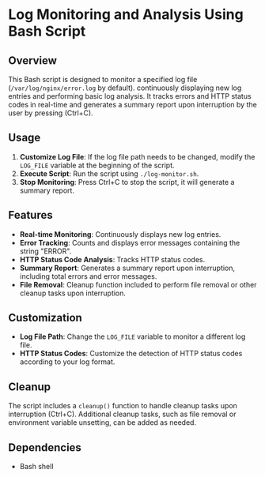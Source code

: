 # Log Monitoring and Analysis Using Bash Script

## Overview
This Bash script is designed to monitor a specified log file (`/var/log/nginx/error.log` by default).
continuously displaying new log entries and performing basic log analysis. It tracks errors and HTTP status codes in real-time and generates a summary report upon interruption by the user by pressing (Ctrl+C).

## Usage
1. **Customize Log File**: If the log file path needs to be changed, modify the `LOG_FILE` variable at the beginning of the script.
2. **Execute Script**: Run the script using `./log-monitor.sh`.
3. **Stop Monitoring**: Press Ctrl+C to stop the script, it will  generate a summary report.

## Features
- **Real-time Monitoring**: Continuously displays new log entries.
- **Error Tracking**: Counts and displays error messages containing the string "ERROR".
- **HTTP Status Code Analysis**: Tracks HTTP status codes.
- **Summary Report**: Generates a summary report upon interruption, including total errors and error messages.
- **File Removal**: Cleanup function included to perform file removal or other cleanup tasks upon interruption.

## Customization
- **Log File Path**: Change the `LOG_FILE` variable to monitor a different log file.
- **HTTP Status Codes**: Customize the detection of HTTP status codes according to your log format.

## Cleanup
The script includes a `cleanup()` function to handle cleanup tasks upon interruption (Ctrl+C). Additional cleanup tasks, such as file removal or environment variable unsetting, can be added as needed.

## Dependencies
- Bash shell
